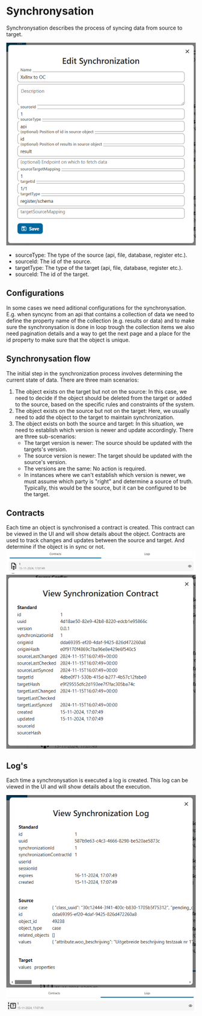  # Synchronysation

Synchronysation describes the process of syncing data from source to target. 

![alt text](image.png)

- sourceType: The type of the source (api, file, database, register etc.).
- sourceId: The id of the source.
- targetType: The type of the target (api, file, database, register etc.).
- sourceId: The id of the target.

## Configurations
In some cases we need aditional configurations for the synchronysation. E.g. when syncync from an api that contains a collection of data we need to define the property name of the collection (e.g. results or data) and to make sure the synchronysation is done in loop trough the collection items we also need pagination details and a way to get the next page and a place for the id property to make sure that the object is unique.

## Synchronysation flow
The initial step in the synchronization process involves determining the current state of data. There are three main scenarios:

1. The object exists on the target but not on the source: In this case, we need to decide if the object should be deleted from the target or added to the source, based on the specific rules and constraints of the system.
2. The object exists on the source but not on the target: Here, we usually need to add the object to the target to maintain synchronization.
3. The object exists on both the source and target: In this situation, we need to establish which version is newer and update accordingly. There are three sub-scenarios:
    - The target version is newer: The source should be updated with the targets's version.
    - The source version is newer: The target should be updated with the source's version.
    - The versions are the same: No action is required.
    - In instances where we can't establish which version is newer, we must assume which party is "right" and determine a source of truth. Typically, this would be the source, but it can be configured to be the target.
    
## Contracts
Each time an object is synchronised a contract is created. This contract can be viewed in the UI and will show details about the object. Contracts are used to track changes and updates between the source and target. And determine if the object is in sync or not.
![alt text](image-4.png)
![alt text](image-3.png)

## Log's
Each time a synchronysation is executed a log is created. This log can be viewed in the UI and will show details about the execution.

![alt text](image-1.png)
![alt text](image-2.png)
